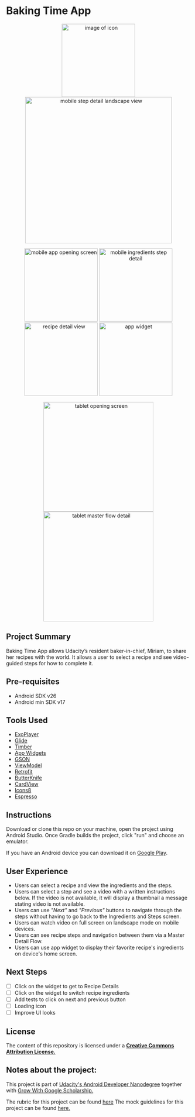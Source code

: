 # Baking Time App

<p align="center"> <img src="https://cdn.rawgit.com/bruno78/baking-time-app/a90fd194/app/src/main/ic_launcher-web.png" width="200" alt="image of icon"> <img src="https://cdn.rawgit.com/bruno78/baking-time-app/c6b0f4d8/screenshots/mobile-detail-land.png" width="400" alt="mobile step detail landscape view"> </p>
<p align="center"> <img src="https://cdn.rawgit.com/bruno78/baking-time-app/c6b0f4d8/screenshots/mobile-open-screen-port.png" width="200" alt="mobile app opening screen"> <img src="https://cdn.rawgit.com/bruno78/baking-time-app/c6b0f4d8/screenshots/mobile-ing-recipe.png" width="200" alt="mobile ingredients step detail"> <image src="https://cdn.rawgit.com/bruno78/baking-time-app/c6b0f4d8/screenshots/mobile-detail-port.png" width="200" alt="recipe detail view"> <img src="https://cdn.rawgit.com/bruno78/baking-time-app/c6b0f4d8/screenshots/widget.png" width="200" alt="app widget"> </p>
<p align="center"> <img src="https://cdn.rawgit.com/bruno78/baking-time-app/c6b0f4d8/screenshots/tablet-open-sceen-land.png" width="300" alt="tablet opening screen"> <img src="https://cdn.rawgit.com/bruno78/baking-time-app/c6b0f4d8/screenshots/tablet-step-detail-land-2.png" width="300" alt="tablet master flow detail"> </p>

## Project Summary

Baking Time App allows Udacity’s resident baker-in-chief, Miriam, to share her recipes with the world. 
It allows a user to select a recipe and see video-guided steps for how to complete it.

## Pre-requisites

* Android SDK v26
* Android min SDK v17

## Tools Used 

* [ExoPlayer](https://github.com/google/ExoPlayer)
* [Glide](https://github.com/bumptech/glide)
* [Timber](https://github.com/JakeWharton/timber)
* [App Widgets](https://developer.android.com/guide/topics/appwidgets/overview)
* [GSON](https://github.com/google/gson)
* [ViewModel](https://developer.android.com/topic/libraries/architecture/viewmodel) 
* [Retrofit](http://square.github.io/retrofit/)
* [ButterKnife](http://jakewharton.github.io/butterknife/)
* [CardView](https://developer.android.com/reference/android/support/v7/widget/CardView)
* [Icons8](https://icons8.com/material-icons/)
* [Espresso](https://developer.android.com/training/testing/espresso/)

## Instructions

Download or clone this repo on your machine, open the project using Android Studio. Once Gradle builds
the project, click "run" and choose an emulator.

If you have an Android device you can download it on [Google Play](https://play.google.com/store/apps/details?id=com.brunogtavares.bakingtime).

## User Experience

* Users can select a recipe and view the ingredients and the steps.
* Users can select a step and see a video with a written instructions below. If the video is not available, it will display a thumbnail a message stating video is not available. 
* Users can use _"Next"_ and _"Previous"_ buttons to navigate through the steps without having to go back to the Ingredients and Steps screen. 
* Users can watch video on full screen on landscape mode on mobile devices.
* Users can see recipe steps and navigation between them via a Master Detail Flow.
* Users can use app widget to display their favorite recipe's ingredients on device's home screen. 

## Next Steps

- [ ] Click on the widget to get to Recipe Details
- [ ] Click on the widget to switch recipe ingredients
- [ ] Add tests to click on next and previous button 
- [ ] Loading icon 
- [ ] Improve UI looks

## License

The content of this repository is licensed under a **[Creative Commons Attribution License.](https://creativecommons.org/licenses/by/3.0/us/)**

## Notes about the project: 

This project is part of [Udacity's Android Developer Nanodegree](https://www.udacity.com/course/android-developer-nanodegree-by-google--nd801) 
together with [Grow With Google Scholarship.](https://www.udacity.com/grow-with-google)

The rubric for this project can be found [here](https://github.com/bruno78/baking-time-app/blob/master/Rubric.md)
The mock guidelines for this project can be found [here.](https://github.com/bruno78/baking-time-app/tree/master/screenshots/bakingapp-mocks.pdf)